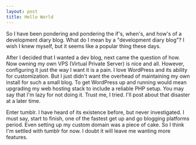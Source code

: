 ```yaml
---
layout: post
title: Hello World
---
```

So I have been pondering and pondering the if's, when's, and how's of a development diary blog.  What do I mean by a "development diary blog"? I wish I knew myself, but it seems like a popular thing these days.

After I decided that I wanted a dev blog, next came the question of how.  Now owning my own VPS (Virtual Private Server) is nice and all.  However, configuring it just the way I want it is a pain.  I love WordPress and its ability for customization.  But I just didn't want the overhead of maintaining my own install for such a small blog.  To get WordPress up and running would mean upgrading my web hosting stack to include a reliable PHP setup.  You may say that I'm lazy for not doing it.  Trust me, I tried.  I'll post about that disaster at a later time.

Enter tumblr.  I have heard of its existence before, but never investigated.  I must say, start to finish, one of the fastest get up and go blogging platforms period.  Even setting up my custom domain was a piece of cake.  So I think I'm settled with tumblr for now.  I doubt it will leave me wanting more features.